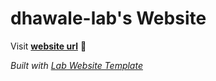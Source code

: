 
# dhawale-lab's Website

Visit **[website url](#)** 🚀

_Built with [Lab Website Template](https://greene-lab.gitbook.io/lab-website-template-docs)_


